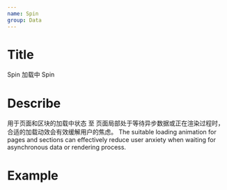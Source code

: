 ```yaml
---
name: Spin
group: Data
---
```


# Title

Spin 加载中
Spin

# Describe

用于页面和区块的加载中状态 至 页面局部处于等待异步数据或正在渲染过程时，合适的加载动效会有效缓解用户的焦虑。
The suitable loading animation for pages and sections can effectively reduce user anxiety when waiting for asynchronous data or rendering process.

# Example
